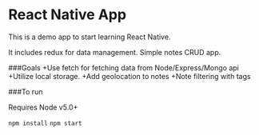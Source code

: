 # React Native App

This is a demo app to start learning React Native.

It includes redux for data management.  Simple notes CRUD app.

###Goals
+Use fetch for fetching data from Node/Express/Mongo api
+Utilize local storage.
+Add geolocation to notes
+Note filtering with tags

###To run

Requires Node v5.0+

`npm install`
`npm start`
